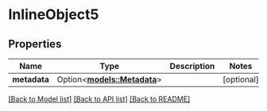# InlineObject5

## Properties

Name | Type | Description | Notes
------------ | ------------- | ------------- | -------------
**metadata** | Option<[**models::Metadata**](Metadata.md)> |  | [optional]

[[Back to Model list]](../README.md#documentation-for-models) [[Back to API list]](../README.md#documentation-for-api-endpoints) [[Back to README]](../README.md)


